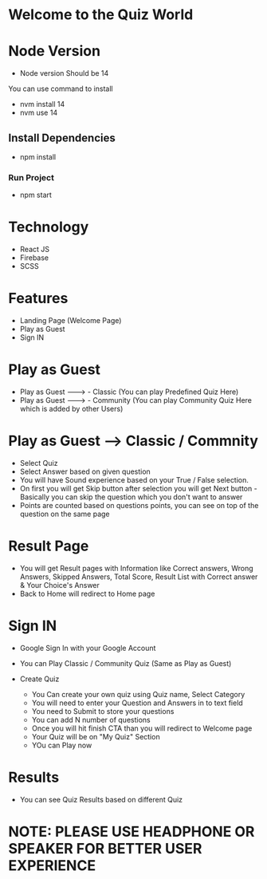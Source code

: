 # Welcome to the Quiz World

# Node Version

- Node version Should be 14

You can use command to install

- nvm install 14
- nvm use 14
## Install Dependencies

- npm install
### Run Project

- npm start
# Technology

- React JS
- Firebase
- SCSS
# Features
- Landing Page (Welcome Page)
- Play as Guest
- Sign IN
# Play as Guest
- Play as Guest ---> - Classic (You can play Predefined Quiz Here)
- Play as Guest ---> - Community (You can play Community Quiz Here which is added by other Users)

# Play as Guest --> Classic / Commnity
- Select Quiz
- Select Answer based on given question
- You will have Sound experience based on your True / False selection.
- On first you will get Skip button after selection you will get Next button - Basically you can skip the question which you don't want to answer
- Points are counted based on questions points, you can see on top of the question on the same page
# Result Page
- You will get Result pages with Information like Correct answers, Wrong Answers, Skipped Answers, Total Score, Result List with Correct answer & Your Choice's Answer
- Back to Home will redirect to Home page
# Sign IN
- Google Sign In with your Google Account
- You can Play Classic / Community Quiz (Same as Play as Guest)

- Create Quiz 
    - You Can create your own quiz using Quiz name, Select Category
    - You will need to enter your Question and Answers in to text field
    - You need to Submit to store your questions
    - You can add N number of questions
    - Once you will hit finish CTA than you will redirect to Welcome page
    - Your Quiz will be on "My Quiz" Section
    - YOu can Play now

# Results
- You can see Quiz Results based on different Quiz

# NOTE: PLEASE USE HEADPHONE OR SPEAKER FOR BETTER USER EXPERIENCE